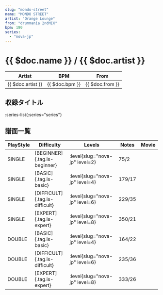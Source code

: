 ```yaml
---
slug: "mondo-street"
name: "MONDO STREET"
artist: "Orange Lounge"
from: "drummania 2ndMIX"
bpm: 180
series:
  - "nova-jp"
---
```


# {{ $doc.name }} / {{ $doc.artist }}

|Artist|BPM|From|
|------|---|----|
|{{ $doc.artist }}|{{ $doc.bpm }}|{{ $doc.from }}|

## 収録タイトル

:series-list{:series="series"}

## 譜面一覧

|PlayStyle|Difficulty|Levels|Notes|Movie|
|---------|----------|------|-----|-----|
|SINGLE|[BEGINNER]{.tag.is-beginner}|:level{slug="nova-jp" level=2}|75/2||
|SINGLE|[BASIC]{.tag.is-basic}|:level{slug="nova-jp" level=4}|179/17||
|SINGLE|[DIFFICULT]{.tag.is-difficult}|:level{slug="nova-jp" level=6}|229/35||
|SINGLE|[EXPERT]{.tag.is-expert}|:level{slug="nova-jp" level=8}|350/21||
|DOUBLE|[BASIC]{.tag.is-basic}|:level{slug="nova-jp" level=4}|164/22||
|DOUBLE|[DIFFICULT]{.tag.is-difficult}|:level{slug="nova-jp" level=6}|235/36||
|DOUBLE|[EXPERT]{.tag.is-expert}|:level{slug="nova-jp" level=8}|333/26||
